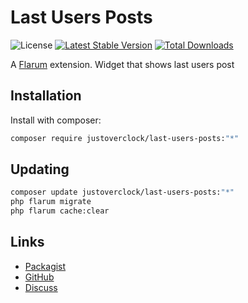 # Last Users Posts

![License](https://img.shields.io/badge/license-MIT-blue.svg) [![Latest Stable Version](https://img.shields.io/packagist/v/justoverclock/last-users-posts.svg)](https://packagist.org/packages/justoverclock/last-users-posts) [![Total Downloads](https://img.shields.io/packagist/dt/justoverclock/last-users-posts.svg)](https://packagist.org/packages/justoverclock/last-users-posts)

A [Flarum](http://flarum.org) extension. Widget that shows last users post

## Installation

Install with composer:

```sh
composer require justoverclock/last-users-posts:"*"
```

## Updating

```sh
composer update justoverclock/last-users-posts:"*"
php flarum migrate
php flarum cache:clear
```

## Links

- [Packagist](https://packagist.org/packages/justoverclock/last-users-posts)
- [GitHub](https://github.com/justoverclock/last-users-posts)
- [Discuss](https://discuss.flarum.org/d/PUT_DISCUSS_SLUG_HERE)

